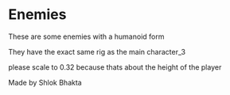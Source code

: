 # Enemies

These are some enemies with a humanoid form

They have the exact same rig as the main character_3

please scale to 0.32 because thats about the height of the player

Made by Shlok Bhakta
